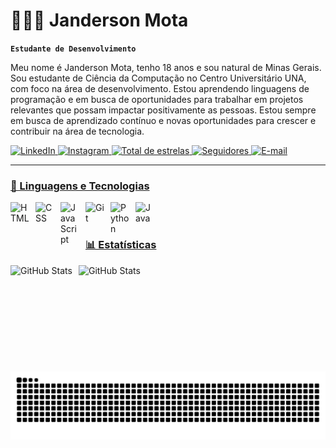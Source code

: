 # 👨🏾‍💻 Janderson Mota

**`Estudante de Desenvolvimento`**

Meu nome é Janderson Mota, tenho 18 anos e sou natural de Minas Gerais. Sou estudante de Ciência da Computação no Centro Universitário UNA, com foco na área de desenvolvimento.
Estou aprendendo linguagens de programação e em busca de oportunidades para trabalhar em projetos relevantes que possam impactar positivamente as pessoas. 
Estou sempre em busca de aprendizado contínuo e novas oportunidades para crescer e contribuir na área de tecnologia.

<p align="left">
    <a href="https://www.linkedin.com/in/janderson-mota/">
        <img 
            alt="LinkedIn" 
            title="Conecte-se comigo no LinkedIn." 
            src="https://custom-icon-badges.demolab.com/badge/-LinkedIn?color=236ad3&labelColor=1155ba&style=for-the-badge&logo=in&label=LinkendIn&logoColor=white" 
        />
    </a>
    <a href="https://www.instagram.com/jandin.silvx/">
        <img 
            alt="Instagram" 
            title="Me siga no Instagram" 
            src="https://custom-icon-badges.demolab.com/badge/-instagram?color=%23E05D44&label=Instagram&logo=instagram&logoColor=white&style=for-the-badge&labelColor=CE4630"
        />
    </a> 
    <a href="https://github.com/Janderson-Mota?tab=stars">
        <img 
            alt="Total de estrelas" 
            title="Total de estrelas GitHub" 
            src="https://custom-icon-badges.demolab.com/github/stars/Janderson-Mota?color=55960c&logo=star&label=estrelas&style=for-the-badge&labelColor=488207"
        />
    </a>
    <a href="https://github.com/Janderson-Mota?tab=followers">
        <img 
            alt="Seguidores" 
            title="Me siga no GitHub" 
            src="https://custom-icon-badges.demolab.com/github/followers/Janderson-Mota?color=236ad3&style=for-the-badge&logo=github&label=Seguidores&logoColor=white&labelColor=1155ba"
        />
    </a>
    <a href="mailto:exemplo@email.com?subject=Contato%20via%20GitHub&body=Ol%C3%A1,%20encontrei%20seu%20perfil%20no%20GitHub%20e%20gostaria%20de%20entrar%20em%20contato%20para%20discutirmos%20poss%C3%ADveis%20colabora%C3%A7%C3%B5es.%20Por%20favor,%20me%20avise%20se%20estiver%20dispon%C3%ADvel%20para%20uma%20conversa."
">
        <img 
            alt="E-mail" 
            title="Caso tenha interesse, sinta-se à vontade para entrar em contato por e-mail." 
            src="https://custom-icon-badges.demolab.com/badge/-Gmail?color=%23E05D44&label=E-mail&logo=gmail&logoColor=white&style=for-the-badge&labelColor=CE4630"
        />
</p>

---

### 🤖 Linguagens e Tecnologias


<img 
    align="left" 
    alt="HTML"
    title="HTML" 
    width="30px" 
    style="padding-right: 10px;"
    src="https://cdn.jsdelivr.net/gh/devicons/devicon@latest/icons/html5/html5-original.svg" 
/>
<img 
    align="left" 
    alt="CSS" 
    title="CSS"
    width="30px" 
    style="padding-right: 10px;" 
    src="https://cdn.jsdelivr.net/gh/devicons/devicon@latest/icons/css3/css3-original.svg" 
/>
<img 
    align="left" 
    alt="JavaScript" 
    title="JavaScript"
    width="30px" 
    style="padding-right: 10px;" 
    src="https://cdn.jsdelivr.net/gh/devicons/devicon@latest/icons/javascript/javascript-original.svg" 
/>

<img 
    align="left" 
    alt="Git" 
    title="Git"
    width="30px" 
    style="padding-right: 10px;" 
    src="https://cdn.jsdelivr.net/gh/devicons/devicon@latest/icons/git/git-original.svg" 
/>
<img 
    align="left" 
    alt="Python" 
    title="Python"
    width="30px" 
    style="padding-right: 10px;" 
    src="https://cdn.jsdelivr.net/gh/devicons/devicon@latest/icons/python/python-original.svg" 
/>
<img 
    align="left" 
    alt="Java" 
    title="Java"
    width="30px" 
    style="padding-right: 10px;" 
    src="https://cdn.jsdelivr.net/gh/devicons/devicon@latest/icons/java/java-original.svg"  
/>         

<br/>
<br/>

### 📊 Estatísticas

<p>
  <img 
    align="left" 
    alt="GitHub Stats" 
    height="170" 
    style="padding-right: 10px;" 
    src="https://github-readme-stats.vercel.app/api?username=Janderson-Mota&show_icons=true&theme=tokyonightlocale=pt-br&" 
  />

<p>
<img 
      align="left" 
      alt="GitHub Stats" 
      height=170" 
      src="https://github-readme-stats.vercel.app/api/top-langs/?username=Janderson-Mota&theme=tokyonight&layout=compact&locale=pt-brcustom_title=Tecnologias&" 
  />
  
</p>
</p>

<br>
    <picture>
  <source media="(prefers-color-scheme: dark)" srcset="https://raw.githubusercontent.com/Janderson-Mota/Janderson-Mota/output/github-contribution-grid-snake-dark.svg">
  <source media="(prefers-color-scheme: light)" srcset="https://raw.githubusercontent.com/Janderson-Mota/Janderson-Mota/output/github-contribution-grid-snake.svg">
  <img alt="github contribution grid snake animation" src="https://raw.githubusercontent.com/Janderson-Mota/Janderson-Mota/output/github-contribution-grid-snake.svg">
</picture>



